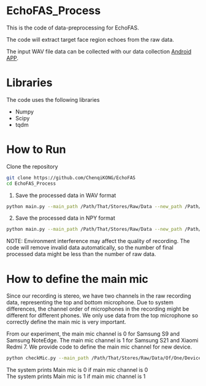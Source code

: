 # EchoFAS_Process
 This is the code of data-preprocessing for EchoFAS.
 
 The code will extract target face region echoes from the raw data.
 
 The input WAV file data can be collected with our data collection [Android APP](https://pip.pypa.io/en/stable/).
 
# Libraries
The code uses the following libraries
- Numpy
- Scipy
- tqdm

# How to Run
Clone the repository
```bash
git clone https://github.com/ChenqiKONG/EchoFAS
cd EchoFAS_Process
```
1. Save the processed data in WAV format
```bash
python main.py --main_path /Path/That/Stores/Raw/Data --new_path /Path/That/Stores/Processed/Data --main_mic 0 --use_npy False 
```
2. Save the processed data in NPY format
```bash
python main.py --main_path /Path/That/Stores/Raw/Data --new_path /Path/That/Stores/Processed/Data --main_mic 0 --use_npy True 
```
NOTE: Environment interference may affect the quality of recording. The code will remove invalid data automatically, so the number of final processed data might be less than the number of raw data.

# How to define the main mic
Since our recording is stereo, we have two channels in the raw recording data, representing the top and bottom microphone. Due to system differences, the channel order of microphones in the recording might be different for different phones. 
We only use data from the top microphone so correctly define the main mic is very important.

From our experiment, the main mic channel is 0 for Samsung S9 and Samsung NoteEdge. The main mic channel is 1 for Samsung S21 and Xiaomi Redmi 7.
We provide code to define the main mic channel for new device.
```bash
python checkMic.py --main_path /Path/That/Stores/Raw/Data/Of/One/Device
```
The system prints Main mic is 0 if main mic channel is 0<br />
The system prints Main mic is 1 if main mic channel is 1

 

